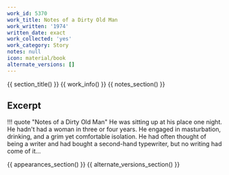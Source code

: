 ```yaml
---
work_id: 5370
work_title: Notes of a Dirty Old Man
work_written: '1974'
written_date: exact
work_collected: 'yes'
work_category: Story
notes: null
icon: material/book
alternate_versions: []
---
```


{{ section_title() }}
{{ work_info() }}
{{ notes_section() }}
## Excerpt
!!! quote "Notes of a Dirty Old Man"
    He was sitting up at his place one night. He hadn't had a woman in three or four years. He engaged in masturbation, drinking, and a grim yet comfortable isolation. He had often thought of being a writer and had bought a second-hand typewriter, but no writing had come of it...

{{ appearances_section() }}
{{ alternate_versions_section() }}